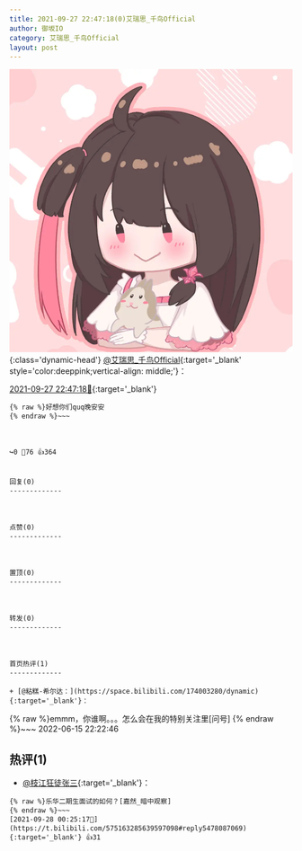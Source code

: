 ```yaml
---
title: 2021-09-27 22:47:18(0)艾瑞思_千鸟Official
author: 御坂IO
category: 艾瑞思_千鸟Official
layout: post
---
```


![img](/images/7e08840c56f251de28bdf766b647bd5fe9a5d50a.jpg){:class='dynamic-head'}
[@艾瑞思_千鸟Official](https://space.bilibili.com/1090010845/dynamic){:target='_blank' style='color:deeppink;vertical-align: middle;'}：

[2021-09-27 22:47:18🔗](https://t.bilibili.com/575163285639597098){:target='_blank'}

~~~
{% raw %}好想你们quq晚安安
{% endraw %}~~~



↪️0 💬76 👍364


回复(0)
-------------



点赞(0)
-------------



置顶(0)
-------------



转发(0)
-------------



首页热评(1)
-------------

+ [@粘糕-希尔达：](https://space.bilibili.com/174003280/dynamic){:target='_blank'}：
~~~
{% raw %}emmm，你谁啊。。。怎么会在我的特别关注里[问号]
{% endraw %}~~~
2022-06-15 22:22:46


热评(1)
-------------

+ [@枝江狂徒张三](https://space.bilibili.com/19268544/dynamic){:target='_blank'}：
~~~
{% raw %}乐华二期生面试的如何？[嘉然_暗中观察]
{% endraw %}~~~
[2021-09-28 00:25:17🔗](https://t.bilibili.com/575163285639597098#reply5478087069){:target='_blank'} 👍31


